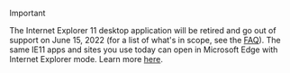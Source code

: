 > [!IMPORTANT]
> The Internet Explorer 11 desktop application will be retired and go out of support on June 15, 2022 (for a list of what's in scope, see the [FAQ](https://aka.ms/IEModeFAQ)). The same IE11 apps and sites you use today can open in Microsoft Edge with Internet Explorer mode. Learn more [here](https://aka.ms/IEModeBlog).
